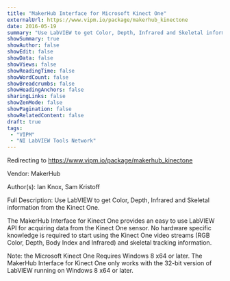 ```yaml
---
title: "MakerHub Interface for Microsoft Kinect One"
externalUrl: https://www.vipm.io/package/makerhub_kinectone
date: 2016-05-19
summary: "Use LabVIEW to get Color, Depth, Infrared and Skeletal information from the Kinect One."
showSummary: true
showAuthor: false
showEdit: false
showData: false
showViews: false
showReadingTime: false
showWordCount: false
showBreadcrumbs: false
showHeadingAnchors: false
sharingLinks: false
showZenMode: false
showPagination: false
showRelatedContent: false
draft: true
tags:
 - "VIPM"
 - "NI LabVIEW Tools Network"
---
```


Redirecting to https://www.vipm.io/package/makerhub_kinectone

Vendor: MakerHub

Author(s): Ian Knox, Sam Kristoff
 
Full Description:
Use LabVIEW to get Color, Depth, Infrared and Skeletal information from the Kinect One.

The MakerHub Interface for Kinect One provides an easy to use LabVIEW API for acquiring data from the Kinect One sensor. No hardware specific knowledge is required to start using the Kinect One video streams (RGB Color, Depth, Body Index and Infrared) and skeletal tracking information. 

Note: the Microsoft Kinect One Requires Windows 8 x64 or later. The MakerHub Interface for Kinect One only works with the 32-bit version of LabVIEW running on Windows 8 x64 or later.